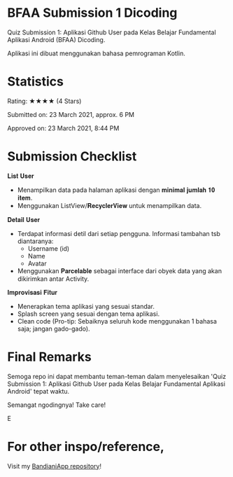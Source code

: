 # BFAA Submission 1 Dicoding
Quiz Submission 1: Aplikasi Github User pada Kelas Belajar Fundamental Aplikasi Android (BFAA) Dicoding.

Aplikasi ini dibuat menggunakan bahasa pemrograman Kotlin.

# Statistics
Rating: ★★★★ (4 Stars)

Submitted on: 23 March 2021, approx. 6 PM

Approved on: 23 March 2021, 8:44 PM

# Submission Checklist

𝐋𝐢𝐬𝐭 𝐔𝐬𝐞𝐫
  - Menampilkan data pada halaman aplikasi dengan 𝐦𝐢𝐧𝐢𝐦𝐚𝐥 𝐣𝐮𝐦𝐥𝐚𝐡 𝟏𝟎 𝐢𝐭𝐞𝐦.
  - Menggunakan ListView/𝐑𝐞𝐜𝐲𝐜𝐥𝐞𝐫𝐕𝐢𝐞𝐰 untuk menampilkan data.
  
𝐃𝐞𝐭𝐚𝐢𝐥 𝐔𝐬𝐞𝐫
  - Terdapat informasi detil dari setiap pengguna. Informasi tambahan tsb diantaranya:
      - Username (id)
      - Name
      - Avatar
  - Menggunakan 𝐏𝐚𝐫𝐜𝐞𝐥𝐚𝐛𝐥𝐞 sebagai interface dari obyek data yang akan dikirimkan antar Activity.
  
𝐈𝐦𝐩𝐫𝐨𝐯𝐢𝐬𝐚𝐬𝐢 𝐅𝐢𝐭𝐮𝐫
  - Menerapkan tema aplikasi yang sesuai standar.
  - Splash screen yang sesuai dengan tema aplikasi.
  - Clean code (Pro-tip: Sebaiknya seluruh kode menggunakan 1 bahasa saja; jangan gado-gado).
  
# Final Remarks
Semoga repo ini dapat membantu teman-teman dalam menyelesaikan 'Quiz Submission 1: Aplikasi Github User pada Kelas Belajar Fundamental Aplikasi Android' tepat waktu.


Semangat ngodingnya! Take care!


E

# For other inspo/reference,
Visit my [BandianiApp repository](https://github.com/aciree/BandianiApp)!




